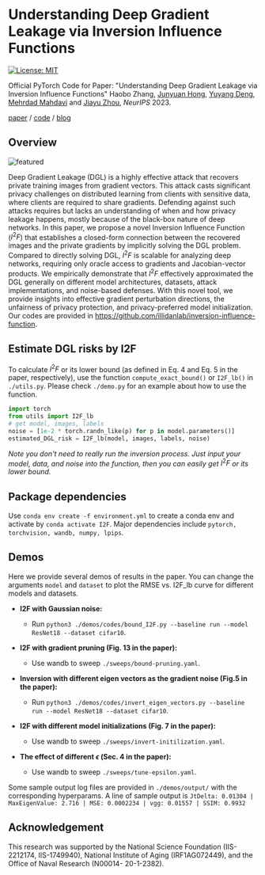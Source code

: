 Understanding Deep Gradient Leakage via Inversion Influence Functions
====================================================

[![License: MIT](https://img.shields.io/badge/License-MIT-green.svg)](https://opensource.org/licenses/MIT)

Official PyTorch Code for Paper: "Understanding Deep Gradient Leakage via Inversion
Influence Functions" Haobo Zhang, [Junyuan Hong](https://jyhong.gitlab.io/), [Yuyang Deng](https://sites.psu.edu/yuyangdeng/),
[Mehrdad Mahdavi](https://www.cse.psu.edu/~mzm616/) and [Jiayu Zhou](https://jiayuzhou.github.io/), *NeurIPS* 2023.

[paper](https://arxiv.org/pdf/2309.13016.pdf) / [code](https://github.com/haobozhang/inversion-influence-function) / [blog](https://jyhong.gitlab.io/publication/2023neurips_i2f/)

## Overview


![featured](https://github.com/illidanlab/inversion-influence-function/assets/6964516/d724696d-eada-4641-b313-22ec676523e9)

Deep Gradient Leakage (DGL) is a highly effective attack that recovers private training images from gradient vectors. This attack casts significant privacy challenges on distributed learning from clients with sensitive data, where clients are required to share gradients. Defending against such attacks requires but lacks an understanding of when and how privacy leakage happens, mostly because of the black-box nature of deep networks. In this paper, we propose a novel Inversion Influence Function ($I^2F$) that establishes a closed-form connection between the recovered images and the private gradients by implicitly solving the DGL problem. Compared to directly solving DGL, $I^2F$ is scalable for analyzing deep networks, requiring only oracle access to gradients and Jacobian-vector products. We empirically demonstrate that $I^2F$ effectively approximated the DGL generally on different model architectures, datasets, attack implementations, and noise-based defenses. With this novel tool, we provide insights into effective gradient perturbation directions, the unfairness of privacy protection, and privacy-preferred model initialization. Our codes are provided in https://github.com/illidanlab/inversion-influence-function.

## Estimate DGL risks by I2F

To calculate $I^2F$ or its lower bound (as defined in Eq. 4 and Eq. 5 in the paper, respectively), use the function `compute_exact_bound()` or `I2F_lb()` in `./utils.py`. Please check `./demo.py` for an example about how to use the function.
```python
import torch
from utils import I2F_lb
# get model, images, labels
noise = [1e-2 * torch.randn_like(p) for p in model.parameters()]
estimated_DGL_risk = I2F_lb(model, images, labels, noise)
```

*Note you don't need to really run the inversion process. Just input your model, data, and noise into the function, then you can easily get* $I^2F$ *or its lower bound.*

## Package dependencies

Use `conda env create -f environment.yml` to create a conda env and
activate by `conda activate I2F`. Major dependencies include
`pytorch, torchvision, wandb, numpy, lpips`.

## Demos
Here we provide several demos of results in the paper.
You can change the arguments `model` and `dataset` to plot the RMSE vs. I2F_lb curve for different models and datasets.

- **I2F with Gaussian noise:**

    - Run `python3 ./demos/codes/bound_I2F.py --baseline run --model ResNet18 --dataset cifar10`.

- **I2F with gradient pruning (Fig. 13 in the paper):**

    - Use wandb to sweep `./sweeps/bound-pruning.yaml`.

- **Inversion with different eigen vectors as the gradient noise (Fig.5 in the paper):**

    - Run `python3 ./demos/codes/invert_eigen_vectors.py --baseline run --model ResNet18 --dataset cifar10`.

- **I2F with different model initializations (Fig. 7 in the paper):**

    - Use wandb to sweep `./sweeps/invert-initilization.yaml`.

- **The effect of different $\epsilon$ (Sec. 4 in the paper):**

    - Use wandb to sweep `./sweeps/tune-epsilon.yaml`.

Some sample output log files are provided in `./demos/output/` with the corresponding hyperparams. A line of sample output is `JtDelta: 0.01304 | MaxEigenValue: 2.716 | MSE: 0.0002234 | vgg: 0.01557 | SSIM: 0.9932`

## Acknowledgement
This research was supported by the National Science Foundation (IIS-2212174, IIS-1749940), National Institute of Aging (IRF1AG072449), and the Office of Naval Research (N00014- 20-1-2382).
